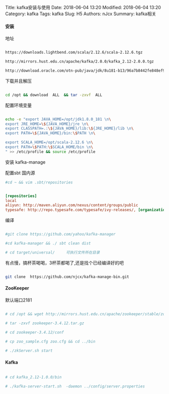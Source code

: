 Title: kafka安装与使用
Date: 2018-06-04 13:20
Modified: 2018-06-04 13:20
Category: kafka
Tags: kafka
Slug: H5
Authors: nJcx
Summary: kafka相关

#### 安装

地址 

```bash

https://downloads.lightbend.com/scala/2.12.6/scala-2.12.6.tgz

http://mirrors.hust.edu.cn/apache/kafka/2.0.0/kafka_2.12-2.0.0.tgz

http://download.oracle.com/otn-pub/java/jdk/8u181-b13/96a7b8442fe848ef90c96a2fad6ed6d1/jdk-8u181-linux-x64.tar.gz

```

下载并且解压


```bash

cd /opt && download  ALL  && tar -zxvf  ALL

```

配置环境变量

```bash

echo -e "export JAVA_HOME=/opt/jdk1.8.0_181 \n\
export JRE_HOME=\${JAVA_HOME}/jre \n\
export CLASSPATH=.:\${JAVA_HOME}/lib:\${JRE_HOME}/lib \n\
export PATH=\${JAVA_HOME}/bin:\$PATH \n\

export SCALA_HOME=/opt/scala-2.12.6 \n\
export PATH=\$PATH:\$SCALA_HOME/bin \n\
" >> /etc/profile && source /etc/profile

```



安装 kafka-manage

配置sbt 国内源

```bash 
#cd ~ && vim .sbt/repositories

```

```ini

[repositories]
local
aliyun: http://maven.aliyun.com/nexus/content/groups/public
typesafe: http://repo.typesafe.com/typesafe/ivy-releases/, [organization]/[module]/(scala_[scalaVersion]/)(sbt_[sbtVersion]/)[revision]/[type]s/[artifact](-[classifier]).[ext], bootOnly

```
编译

```bash

#git clone https://github.com/yahoo/kafka-manager

#cd kafka-manager && ./ sbt clean dist

# cd target/universal/     可执行文件所在目录

```

有点慢，搞杯茶喝喝，3杯茶都喝了,还是找个已经编译好的吧

```bash

git clone  https://github.com/njcx/kafka-manage-bin.git

```

#### ZooKeeper

默认端口2181

```bash

# cd /opt && wget http://mirrors.hust.edu.cn/apache/zookeeper/stable/zookeeper-3.4.12.tar.gz

# tar -zxvf zookeeper-3.4.12.tar.gz

# cd zookeeper-3.4.12/conf 

# cp zoo_sample.cfg zoo.cfg && cd ../bin
 
# ./zkServer.sh start

```

#### Kafka 

```bash

# cd kafka_2.12-1.0.0/bin

# ./kafka-server-start.sh  -daemon ../config/server.properties


```



